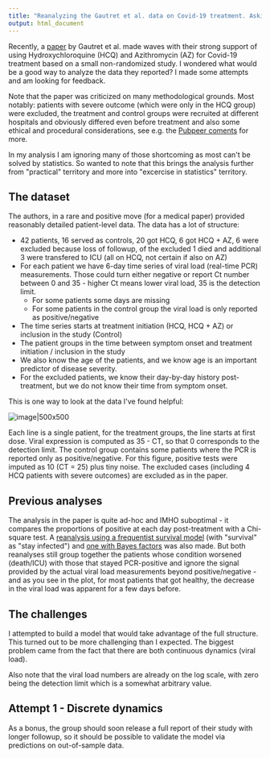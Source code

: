 ```yaml
---
title: "Reanalyzing the Gautret et al. data on Covid-19 treatment. Asking for feedback."
output: html_document
---
```


Recently, a [paper](http://dx.doi.org/10.1016/j.ijantimicag.2020.105949) by Gautret et al. made waves with their strong support of using Hydroxychloroquine (HCQ) and Azithromycin (AZ) for Covid-19 treatment based on a small non-randomized study.  I wondered what would be a good way to analyze the data they reported? I made some attempts and am looking for feedback. 

Note that the paper was criticized on many methodological grounds. Most notably: patients with severe outcome (which were only in the HCQ group) were excluded, the treatment and control groups were recruited at different hospitals and obviously differed even before treatment and also some ethical and procedural considerations, see e.g. the [Pubpeer coments](https://pubpeer.com/publications/B4044A446F35DF81789F6F20F8E0EE) for more. 

In my analysis I am ignoring many of those shortcoming as most can't be solved by statistics. So wanted to note that this brings the analysis further from "practical" territory and more into "excercise in statistics" territory. 

## The dataset
The authors, in a rare and positive move (for a medical paper) provided reasonably detailed patient-level data. The data has a lot of structure:
- 42 patients,  16 served as controls, 20 got HCQ, 6 got HCQ + AZ,  6 were excluded because loss of followup, of the excluded 1 died and additional 3 were transfered to ICU (all on HCQ, not certain if also on AZ)
- For each patient we have 6-day time series of viral load (real-time PCR) measurements. Those could turn either negative or report Ct number between 0 and 35 - higher Ct means lower viral load, 35 is the detection limit.
  - For some patients some days are missing
  - For some patients in the control group the viral load is only reported as positive/negative
- The time series starts at treatment initiation (HCQ, HCQ + AZ) or inclusion in the study (Control)
 - The patient groups in the time between symptom onset and treatment initiation / inclusion in the study
 - We also know the age of the patients, and we know age is an important predictor of disease severity.
- For the excluded patients, we know their day-by-day history post-treatment, but we do not know their time from symptom onset.

This is one way to look at the data I've found helpful:

![image|500x500](upload://8asmobqs5sXcVrl40Vpxn3osBiK.png) 

Each line is a single patient, for the treatment groups, the line starts at first dose. Viral expression is computed as 35 - CT, so that 0 corresponds to the detection limit. The control group contains some patients where the PCR is reported only as positive/negative. For this figure, positive tests were imputed as 10 (CT = 25) plus tiny noise. The excluded cases (including 4 HCQ patients with severe outcomes) are excluded as in the paper.

## Previous analyses

The analysis in the paper is quite ad-hoc and IMHO suboptimal - it compares the proportions of positive at each day post-treatment with a Chi-square test. A [reanalysis using a frequentist survival model](https://github.com/andrewlover/HCQ_AZ_COVID_19/blob/master/Preprint_Update1_22_Mar_HCQ_AZ_COVID_19.pdf) (with "survival" as "stay infected") and [one with Bayes factors](https://osf.io/7ax9w/) was also made. But both reanalyses still group together the patients whose condition worsened (death/ICU) with those that stayed PCR-positive and ignore the signal provided by the actual viral load measurements beyond positive/negative - and as you see in the plot, for most patients that got healthy, the decrease in the viral load was apparent for a few days before.

## The challenges

I attempted to build a model that would take advantage of the full structure. This turned out to be more challenging than I expected. The biggest problem came from the fact that there are both continuous dynamics (viral load).

Also note that the viral load numbers are already on the log scale, with zero being the detection limit which is a somewhat arbitrary value.

## Attempt 1 - Discrete dynamics



As a bonus, the group should soon release a full report of their study with longer followup, so it should be possible to validate the model via predictions on out-of-sample data.